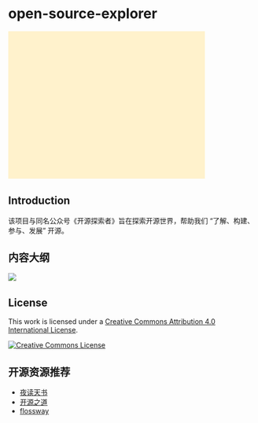 # open-source-explorer

<img text-align="center" width = "400" height = "300" src="img/open-source-explorer.gif"/>

## Introduction

该项目与同名公众号《开源探索者》旨在探索开源世界，帮助我们 “了解、构建、参与、发展” 开源。

## 内容大纲

<img text-align="center" src="https://edrawcloudpubliccn.oss-cn-shenzhen.aliyuncs.com/viewer/self/16026009/share/2022-3-3/1646291461/main.svg"/>

## License

This work is licensed under a [Creative Commons Attribution 4.0 International License](http://creativecommons.org/licenses/by/4.0/).

[![Creative Commons License](https://i.creativecommons.org/l/by/4.0/88x31.png)](http://creativecommons.org/licenses/by/4.0/)

## 开源资源推荐

- [夜读天书](https://mp.weixin.qq.com/s/5CYCcOzayjym4KA_vS19LQ)
- [开源之道](https://opensourceway.community/)
- [flossway](https://github.com/flossway/flossway)